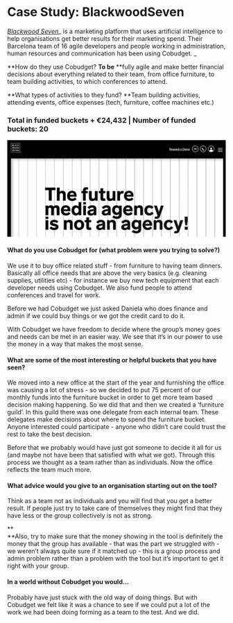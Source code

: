 # Case Study: BlackwoodSeven

[_Blackwood Seven_](https://blackwoodseven.com/)_ is a marketing platform that uses artificial intelligence to help organisations get better results for their marketing spend. Their Barcelona team of 16 agile developers and people working in administration, human resources and communication has been using Cobudget. _

**How do they use Cobudget? **To be** **fully agile and make better financial decisions about everything related to their team, from office furniture, to team building activities, to which conferences to attend.

**What types of activities to they fund? **Team building activities, attending events, office expenses \(tech, furniture, coffee machines etc.\)

### **Total in funded buckets + €24,432 \| Number of funded buckets: 20**

![](/assets/blackwood7.png)

#### **What do you use Cobudget for \(what problem were you trying to solve?\)**

We use it to buy office related stuff - from furniture to having team dinners. Basically all office needs that are above the very basics \(e.g. cleaning supplies, utilities etc\) - for instance we buy new tech equipment that each developer needs using Cobudget. We also fund people to attend conferences and travel for work.

Before we had Cobudget we just asked Daniela who does finance and admin if we could buy things or we got the credit card to do it.

With Cobudget we have freedom to decide where the group’s money goes and needs can be met in an easier way. We see that it’s in our power to use the money in a way that makes the most sense.

#### **What are some of the most interesting or helpful buckets that you have seen?**

We moved into a new office at the start of the year and furnishing the office was causing a lot of stress - so we decided to put 75 percent of our monthly funds into the furniture bucket in order to get more team based decision making happening. So we did that and then we created a ‘furniture guild’. In this guild there was one delegate from each internal team. These delegates make decisions about where to spend the furniture bucket. Anyone interested could participate - anyone who didn’t care could trust the rest to take the best decision.

Before that we probably would have just got someone to decide it all for us \(and maybe not have been that satisfied with what we got\). Through this process we thought as a team rather than as individuals. Now the office reflects the team much more.

#### **What advice would you give to an organisation starting out on the tool?**

Think as a team not as individuals and you will find that you get a better result. If people just try to take care of themselves they might find that they have less or the group collectively is not as strong.

**          
**Also, try to make sure that the money showing in the tool is definitely the money that the group has available - that was the part we struggled with - we weren’t always quite sure if it matched up - this is a group process and admin problem rather than a problem with the tool but it’s important to get it right with your group.

#### **In a world without Cobudget you would…**

Probably have just stuck with the old way of doing things. But with Cobudget we felt like it was a chance to see if we could put a lot of the work we had been doing forming as a team to the test. And we did.

